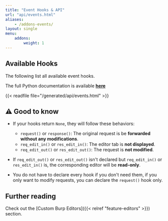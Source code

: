 ```yaml
---
title: "Event Hooks & API"
url: "api/events.html"
aliases:
    - /addons-events/
layout: single
menu:
    addons:
        weight: 1
---
```


## Available Hooks

The following list all available event hooks.

The full Python documentation is available **[here](../../pdoc/python3-10/pyscalpel.html)**

{{< readfile file="/generated/api/events.html" >}}

## ⚠️ Good to know

-   If your hooks return `None`, they will follow these behaviors:

    -   `request()` or `response()`: The original request is be **forwarded without any modifications**.
    -   `req_edit_in()` or `res_edit_in()`: The editor tab is **not displayed**.
    -   `req_edit_out()` or `res_edit_out()`: The request is **not modified**.

-   If `req_edit_out()` or `res_edit_out()` isn't declared but `req_edit_in()` or `res_edit_in()` is, the corresponding editor will be **read-only**.

-   You do not have to declare every hook if you don't need them, if you only want to modify requests, you can declare the `request()` hook only.

## Further reading

Check out the [Custom Burp Editors]({{< relref "feature-editors" >}}) section.
